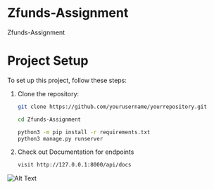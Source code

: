 # Zfunds-Assignment
Zfunds-Assignment
# Project Setup

To set up this project, follow these steps:

1. Clone the repository:
   ```bash
   git clone https://github.com/yourusername/yourrepository.git

   cd Zfunds-Assignment

   python3 -m pip install -r requirements.txt
   python3 manage.py runserver

2. Check out Documentation for endpoints
   ```bash
   visit http://127.0.0.1:8000/api/docs
![Alt Text](https://github.com/SumitMahar/Zfunds-Assignment/blob/master/Screenshot%202023-09-28%20at%2010.45.17%20AM.png)

